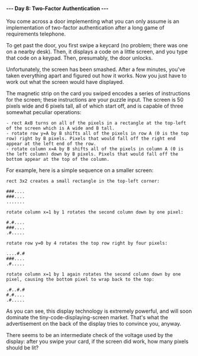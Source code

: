 #### --- Day 8: Two-Factor Authentication ---

You come across a door implementing what you can only assume is an implementation of two-factor authentication after a long game of requirements telephone.

To get past the door, you first swipe a keycard (no problem; there was one on a nearby desk). Then, it displays a code on a little screen, and you type that code on a keypad. Then, presumably, the door unlocks.

Unfortunately, the screen has been smashed. After a few minutes, you've taken everything apart and figured out how it works. Now you just have to work out what the screen would have displayed.

The magnetic strip on the card you swiped encodes a series of instructions for the screen; these instructions are your puzzle input. The screen is 50 pixels wide and 6 pixels tall, all of which start off, and is capable of three somewhat peculiar operations:

    - rect AxB turns on all of the pixels in a rectangle at the top-left of the screen which is A wide and B tall.
    - rotate row y=A by B shifts all of the pixels in row A (0 is the top row) right by B pixels. Pixels that would fall off the right end appear at the left end of the row.
    - rotate column x=A by B shifts all of the pixels in column A (0 is the left column) down by B pixels. Pixels that would fall off the bottom appear at the top of the column.

For example, here is a simple sequence on a smaller screen:

    rect 3x2 creates a small rectangle in the top-left corner:

    ###....
    ###....
    .......
        
    rotate column x=1 by 1 rotates the second column down by one pixel:

    #.#....
    ###....
    .#.....
        
    rotate row y=0 by 4 rotates the top row right by four pixels:

    ....#.#
    ###....
    .#.....
        
    rotate column x=1 by 1 again rotates the second column down by one pixel, causing the bottom pixel to wrap back to the top:

    .#..#.#
    #.#....
    .#.....

As you can see, this display technology is extremely powerful, and will soon dominate the tiny-code-displaying-screen market. That's what the advertisement on the back of the display tries to convince you, anyway.

There seems to be an intermediate check of the voltage used by the display: after you swipe your card, if the screen did work, how many pixels should be lit?
